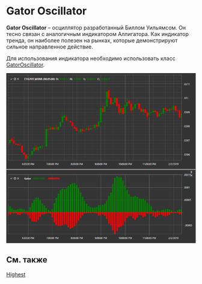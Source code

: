 # Gator Oscillator

**Gator Oscillator** – осциллятор разработанный Биллом Уильямсом. Он тесно связан с аналогичным индикатором Аллигатора. Как индикатор тренда, он наиболее полезен на рынках, которые демонстрируют сильное направленное действие. 

Для использования индикатора необходимо использовать класс [GatorOscillator](xref:StockSharp.Algo.Indicators.GatorOscillator). 

![IndicatorGatorOscillator](../../../../images/indicatorgatoroscillator.png)

## См. также

[Highest ](highest.md)
